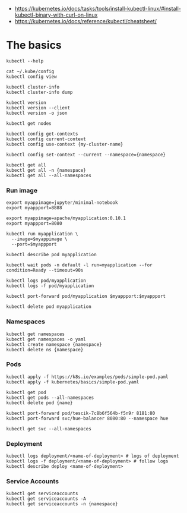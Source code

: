 

* https://kubernetes.io/docs/tasks/tools/install-kubectl-linux/#install-kubectl-binary-with-curl-on-linux
* https://kubernetes.io/docs/reference/kubectl/cheatsheet/

# The basics
~~~shell
kubectl --help

cat ~/.kube/config
kubectl config view

kubectl cluster-info
kubectl cluster-info dump

kubectl version
kubectl version --client
kubectl version -o json

kubectl get nodes

kubectl config get-contexts
kubectl config current-context
kubectl config use-context {my-cluster-name}

kubectl config set-context --current --namespace={namespace}

kubectl get all
kubectl get all -n {namespace}
kubectl get all --all-namespaces 
~~~

### Run image
~~~shell
export myappimage=jupyter/minimal-notebook
export myappport=8888

export myappimage=apache/myapplication:0.10.1
export myappport=8080

kubectl run myapplication \
  --image=$myappimage \
  --port=$myappport
  
kubectl describe pod myapplication

kubectl wait pods -n default -l run=myapplication --for condition=Ready --timeout=90s
  
kubectl logs pod/myapplication
kubectl logs -f pod/myapplication

kubectl port-forward pod/myapplication $myappport:$myappport

kubectl delete pod myapplication
~~~


### Namespaces
~~~shell
kubectl get namespaces
kubectl get namespaces -o yaml
kubectl create namespace {namespace}
kubectl delete ns {namespace}
~~~


### Pods
~~~shell
kubectl apply -f https://k8s.io/examples/pods/simple-pod.yaml
kubectl apply -f kubernetes/basics/simple-pod.yaml

kubectl get pod
kubectl get pods --all-namespaces 
kubectl delete pod {name}

kubectl port-forward pod/tescik-7c8b6f564b-f5n9r 8181:80
kubectl port-forward svc/hue-balancer 8080:80 --namespace hue

kubectl get svc --all-namespaces 
~~~


### Deployment
~~~shell
kubectl logs deployment/<name-of-deployment> # logs of deployment
kubectl logs -f deployment/<name-of-deployment> # follow logs
kubectl describe deploy <name-of-deployment>
~~~


### Service Accounts
~~~shell
kubectl get serviceaccounts
kubectl get serviceaccounts -A
kubectl get serviceaccounts -n {namespace}
~~~